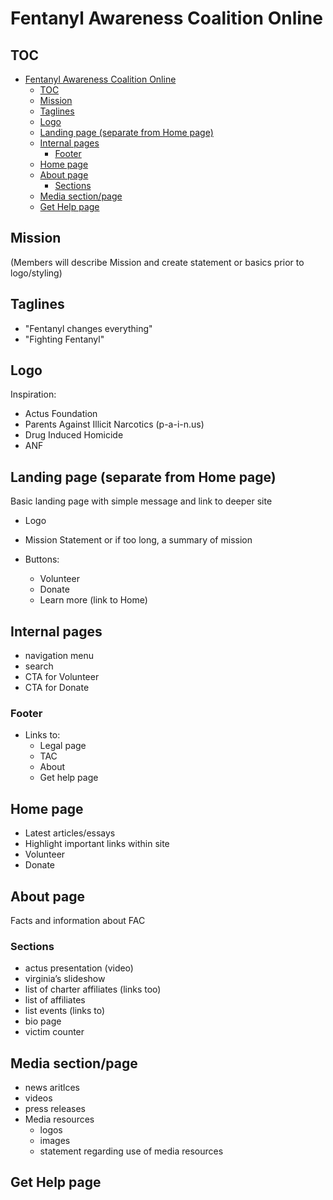 # Fentanyl Awareness Coalition Online

## TOC
- [Fentanyl Awareness Coalition Online](#fentanyl-awareness-coalition-online)
  - [TOC](#toc)
  - [Mission](#mission)
  - [Taglines](#taglines)
  - [Logo](#logo)
  - [Landing page (separate from Home page)](#landing-page-separate-from-home-page)
  - [Internal pages](#internal-pages)
    - [Footer](#footer)
  - [Home page](#home-page)
  - [About page](#about-page)
    - [Sections](#sections)
  - [Media section/page](#media-sectionpage)
  - [Get Help page](#get-help-page)

## Mission

(Members will describe Mission and create statement or basics prior to logo/styling)

## Taglines

- "Fentanyl changes everything"
- "Fighting Fentanyl"

## Logo

Inspiration:

- Actus Foundation
- Parents Against Illicit Narcotics (p-a-i-n.us)
- Drug Induced Homicide
- ANF

## Landing page (separate from Home page)

Basic landing page with simple message and link to deeper site

- Logo
- Mission Statement or if too long, a summary of mission
- Buttons:

  - Volunteer
  - Donate
  - Learn more (link to Home)

## Internal pages

- navigation menu
- search
- CTA for Volunteer
- CTA for Donate

### Footer

- Links to:
  - Legal page
  - TAC
  - About
  - Get help page

## Home page

- Latest articles/essays
- Highlight important links within site
- Volunteer
- Donate

## About page

Facts and information about FAC

### Sections

- actus presentation (video)
- virginia’s slideshow
- list of charter affiliates (links too)
- list of affiliates
- list events (links to)
- bio page
- victim counter

## Media section/page

- news aritlces
- videos
- press releases
- Media resources
  - logos
  - images
  - statement regarding use of media resources

## Get Help page
